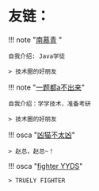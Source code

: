 # 友链：

!!! note "[南慕青](https://cecilia.cool) "

	自我介绍: Java学徒

    > 技术圈的好朋友
  
!!! note "[一题都a不出来](https://github.com/SobSobDu/share-personal-note)"

    自我介绍：学学技术，准备考研

	> 技术圈的好朋友

!!! osca "[凶猫不太凶](https://xmbtx.github.io/xmbtx-blog/)"

	> 赵总，赵总~！

!!! osca "[fighter YYDS](https://fighteryyds.github.io/fy-blog/)"

	> TRUELY FIGHTER


<!----

- [Amy Wang](https://amywang5.github.io/Amyhhh-blog/)

- [APTX4869-CONAN](https://aptx4869-conan.github.io/zzp-blog/)

- [An-momomo](https://an-momomo.github.io/mo-blog/)

- [哈哈哈哈哈哈哈](https://zrqiq.github.io/zrq-blog/)

- [空山虚雨](https://kongshanxuyu.github.io/zh-blog/)

- [Fiona](https://fiona010203.github.io/Fiona/)

- [Flos Solis](https://flossolis.github.io/)

---->



